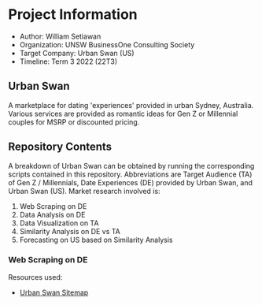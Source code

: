 # Project Information
- Author: William Setiawan
- Organization: UNSW BusinessOne Consulting Society
- Target Company: Urban Swan (US)
- Timeline: Term 3 2022 (22T3)

## Urban Swan
A marketplace for dating 'experiences' provided in urban Sydney, Australia. Various services are provided as romantic ideas for Gen Z or Millennial couples for MSRP or discounted pricing.

## Repository Contents
A breakdown of Urban Swan can be obtained by running the corresponding scripts contained in this repository. Abbreviations are Target Audience (TA) of Gen Z / Millennials, Date Experiences (DE) provided by Urban Swan, and Urban Swan (US). Market research involved is:
1. Web Scraping on DE
2. Data Analysis on DE
3. Data Visualization on TA
4. Similarity Analysis on DE vs TA
5. Forecasting on US based on Similarity Analysis

### Web Scraping on DE
Resources used:
- [Urban Swan Sitemap](https://www.urbanswan.com/sitemap.xml)
